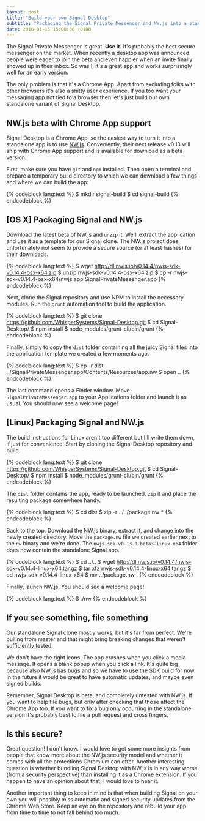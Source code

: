 ```yaml
---
layout: post
title: "Build your own Signal Desktop"
subtitle: "Packaging the Signal Private Messenger and NW.js into a standalone app"
date: 2016-01-15 15:00:00 +0100
---
```


The Signal Private Messenger is great. **Use it.** It's probably the best secure
messenger on the market. When recently a desktop app was announced people were
eager to join the beta and even happier when an invite finally showed up in
their inbox. So was I, it's a great app and works surprisingly well for an early
version.

The only problem is that it's a Chrome App. Apart from excluding folks with
other browsers it's also a shitty user experience. If you too want your
messaging app not tied to a browser then let's just build our own standalone
variant of Signal Desktop.

## NW.js beta with Chrome App support

Signal Desktop is a Chrome App, so the easiest way to turn it into a standalone
app is to use [NW.js](http://nwjs.io/). Conveniently, their next release v0.13
will ship with Chrome App support and is available for download as a beta
version.

First, make sure you have `git` and `npm` installed. Then open a terminal and
prepare a temporary build directory to which we can download a few things and
where we can build the app:

{% codeblock lang:text %}
$ mkdir signal-build
$ cd signal-build
{% endcodeblock %}

## [OS X] Packaging Signal and NW.js

Download the latest beta of NW.js and `unzip` it. We'll extract the application
and use it as a template for our Signal clone. The NW.js project does
unfortunately not seem to provide a secure source (or at least hashes)
for their downloads.

{% codeblock lang:text %}
$ wget http://dl.nwjs.io/v0.14.4/nwjs-sdk-v0.14.4-osx-x64.zip
$ unzip nwjs-sdk-v0.14.4-osx-x64.zip
$ cp -r nwjs-sdk-v0.14.4-osx-x64/nwjs.app SignalPrivateMessenger.app
{% endcodeblock %}

Next, clone the Signal repository and use NPM to install the necessary modules.
Run the `grunt` automation tool to build the application.

{% codeblock lang:text %}
$ git clone https://github.com/WhisperSystems/Signal-Desktop.git
$ cd Signal-Desktop/
$ npm install
$ node_modules/grunt-cli/bin/grunt
{% endcodeblock %}

Finally, simply to copy the `dist` folder containing all the juicy Signal files
into the application template we created a few moments ago.

{% codeblock lang:text %}
$ cp -r dist ../SignalPrivateMessenger.app/Contents/Resources/app.nw
$ open ..
{% endcodeblock %}

The last command opens a Finder window. Move `SignalPrivateMessenger.app` to
your Applications folder and launch it as usual. You should now see a welcome
page!

## [Linux] Packaging Signal and NW.js

The build instructions for Linux aren't too different but I'll write them down,
if just for convenience. Start by cloning the Signal Desktop repository and
build.

{% codeblock lang:text %}
$ git clone https://github.com/WhisperSystems/Signal-Desktop.git
$ cd Signal-Desktop/
$ npm install
$ node_modules/grunt-cli/bin/grunt
{% endcodeblock %}

The `dist` folder contains the app, ready to be launched. `zip` it and place
the resulting package somewhere handy.

{% codeblock lang:text %}
$ cd dist
$ zip -r ../../package.nw *
{% endcodeblock %}

Back to the top. Download the NW.js binary, extract it, and change into the
newly created directory. Move the `package.nw` file we created earlier next to
the `nw` binary and we're done. The `nwjs-sdk-v0.13.0-beta3-linux-x64` folder
does now contain the standalone Signal app.

{% codeblock lang:text %}
$ cd ../..
$ wget http://dl.nwjs.io/v0.14.4/nwjs-sdk-v0.14.4-linux-x64.tar.gz
$ tar xfz nwjs-sdk-v0.14.4-linux-x64.tar.gz
$ cd nwjs-sdk-v0.14.4-linux-x64
$ mv ../package.nw .
{% endcodeblock %}

Finally, launch NW.js. You should see a welcome page!

{% codeblock lang:text %}
$ ./nw
{% endcodeblock %}

## If you see something, file something

Our standalone Signal clone mostly works, but it's far from perfect. We're
pulling from master and that might bring breaking changes that weren't
sufficiently tested.

We don't have the right icons. The app crashes when you click a media message.
It opens a blank popup when you click a link. It's quite big because also NW.js
has bugs and so we have to use the SDK build for now. In the future it would be
great to have automatic updates, and maybe even signed builds.

Remember, Signal Desktop is beta, and completely untested with NW.js. If you
want to help file bugs, but only after checking that those affect the Chrome
App too. If you want to fix a bug only occurring in the standalone version
it's probably best to file a pull request and cross fingers.

## Is this secure?

Great question! I don't know. I would love to get some more insights from people
that know more about the NW.js security model and whether it comes with all the
protections Chromium can offer. Another interesting question is whether bundling
Signal Desktop with NW.js is in any way worse (from a security perspective) than
installing it as a Chrome extension. If you happen to have an opinion about
that, I would love to hear it.

Another important thing to keep in mind is that when building Signal on your
own you will possibly miss automatic and signed security updates from the
Chrome Web Store. Keep an eye on the repository and rebuild your app from
time to time to not fall behind too much.
